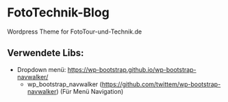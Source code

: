 # FotoTechnik-Blog
Wordpress Theme for FotoTour-und-Technik.de





## Verwendete Libs:
  - Dropdown menü: https://wp-bootstrap.github.io/wp-bootstrap-navwalker/
    - wp_bootstrap_navwalker (https://github.com/twittem/wp-bootstrap-navwalker)
      (Für Menü Navigation)
    

